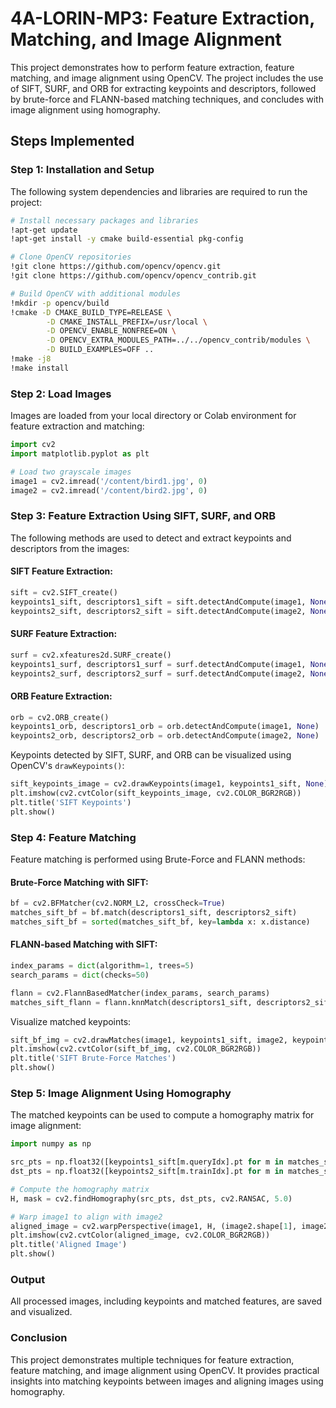 
# 4A-LORIN-MP3: Feature Extraction, Matching, and Image Alignment

This project demonstrates how to perform feature extraction, feature matching, and image alignment using OpenCV. The project includes the use of SIFT, SURF, and ORB for extracting keypoints and descriptors, followed by brute-force and FLANN-based matching techniques, and concludes with image alignment using homography.

## Steps Implemented

### Step 1: Installation and Setup

The following system dependencies and libraries are required to run the project:

```bash
# Install necessary packages and libraries
!apt-get update
!apt-get install -y cmake build-essential pkg-config

# Clone OpenCV repositories
!git clone https://github.com/opencv/opencv.git
!git clone https://github.com/opencv/opencv_contrib.git

# Build OpenCV with additional modules
!mkdir -p opencv/build
!cmake -D CMAKE_BUILD_TYPE=RELEASE \
        -D CMAKE_INSTALL_PREFIX=/usr/local \
        -D OPENCV_ENABLE_NONFREE=ON \
        -D OPENCV_EXTRA_MODULES_PATH=../../opencv_contrib/modules \
        -D BUILD_EXAMPLES=OFF ..
!make -j8
!make install
```

### Step 2: Load Images

Images are loaded from your local directory or Colab environment for feature extraction and matching:

```python
import cv2
import matplotlib.pyplot as plt

# Load two grayscale images
image1 = cv2.imread('/content/bird1.jpg', 0)
image2 = cv2.imread('/content/bird2.jpg', 0)
```

### Step 3: Feature Extraction Using SIFT, SURF, and ORB

The following methods are used to detect and extract keypoints and descriptors from the images:

#### SIFT Feature Extraction:

```python
sift = cv2.SIFT_create()
keypoints1_sift, descriptors1_sift = sift.detectAndCompute(image1, None)
keypoints2_sift, descriptors2_sift = sift.detectAndCompute(image2, None)
```

#### SURF Feature Extraction:

```python
surf = cv2.xfeatures2d.SURF_create()
keypoints1_surf, descriptors1_surf = surf.detectAndCompute(image1, None)
keypoints2_surf, descriptors2_surf = surf.detectAndCompute(image2, None)
```

#### ORB Feature Extraction:

```python
orb = cv2.ORB_create()
keypoints1_orb, descriptors1_orb = orb.detectAndCompute(image1, None)
keypoints2_orb, descriptors2_orb = orb.detectAndCompute(image2, None)
```

Keypoints detected by SIFT, SURF, and ORB can be visualized using OpenCV's `drawKeypoints()`:

```python
sift_keypoints_image = cv2.drawKeypoints(image1, keypoints1_sift, None)
plt.imshow(cv2.cvtColor(sift_keypoints_image, cv2.COLOR_BGR2RGB))
plt.title('SIFT Keypoints')
plt.show()
```

### Step 4: Feature Matching

Feature matching is performed using Brute-Force and FLANN methods:

#### Brute-Force Matching with SIFT:

```python
bf = cv2.BFMatcher(cv2.NORM_L2, crossCheck=True)
matches_sift_bf = bf.match(descriptors1_sift, descriptors2_sift)
matches_sift_bf = sorted(matches_sift_bf, key=lambda x: x.distance)
```

#### FLANN-based Matching with SIFT:

```python
index_params = dict(algorithm=1, trees=5)
search_params = dict(checks=50)

flann = cv2.FlannBasedMatcher(index_params, search_params)
matches_sift_flann = flann.knnMatch(descriptors1_sift, descriptors2_sift, k=2)
```

Visualize matched keypoints:

```python
sift_bf_img = cv2.drawMatches(image1, keypoints1_sift, image2, keypoints2_sift, matches_sift_bf[:10], None)
plt.imshow(cv2.cvtColor(sift_bf_img, cv2.COLOR_BGR2RGB))
plt.title('SIFT Brute-Force Matches')
plt.show()
```

### Step 5: Image Alignment Using Homography

The matched keypoints can be used to compute a homography matrix for image alignment:

```python
import numpy as np

src_pts = np.float32([keypoints1_sift[m.queryIdx].pt for m in matches_sift_bf]).reshape(-1, 1, 2)
dst_pts = np.float32([keypoints2_sift[m.trainIdx].pt for m in matches_sift_bf]).reshape(-1, 1, 2)

# Compute the homography matrix
H, mask = cv2.findHomography(src_pts, dst_pts, cv2.RANSAC, 5.0)

# Warp image1 to align with image2
aligned_image = cv2.warpPerspective(image1, H, (image2.shape[1], image2.shape[0]))
plt.imshow(cv2.cvtColor(aligned_image, cv2.COLOR_BGR2RGB))
plt.title('Aligned Image')
plt.show()
```

### Output

All processed images, including keypoints and matched features, are saved and visualized.

### Conclusion

This project demonstrates multiple techniques for feature extraction, feature matching, and image alignment using OpenCV. It provides practical insights into matching keypoints between images and aligning images using homography.
